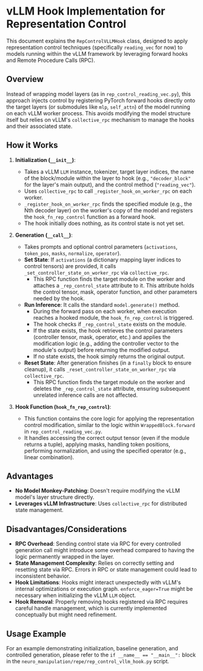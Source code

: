 # vLLM Hook Implementation for Representation Control

This document explains the `RepControlVLLMHook` class, designed to apply representation control techniques (specifically `reading_vec` for now) to models running within the vLLM framework by leveraging forward hooks and Remote Procedure Calls (RPC).

## Overview

Instead of wrapping model layers (as in `rep_control_reading_vec.py`), this approach injects control by registering PyTorch forward hooks directly onto the target layers (or submodules like `mlp`, `self_attn`) of the model running on each vLLM worker process. This avoids modifying the model structure itself but relies on vLLM's `collective_rpc` mechanism to manage the hooks and their associated state.

## How it Works

1.  **Initialization (`__init__`)**:
    *   Takes a vLLM `LLM` instance, tokenizer, target layer indices, the name of the block/module within the layer to hook (e.g., `"decoder_block"` for the layer's main output), and the control method (`"reading_vec"`).
    *   Uses `collective_rpc` to call `_register_hook_on_worker_rpc` on each worker.
    *   `_register_hook_on_worker_rpc` finds the specified module (e.g., the Nth decoder layer) on the worker's copy of the model and registers the `hook_fn_rep_control` function as a forward hook.
    *   The hook initially does nothing, as its control state is not yet set.

2.  **Generation (`__call__`)**:
    *   Takes prompts and optional control parameters (`activations`, `token_pos`, `masks`, `normalize`, `operator`).
    *   **Set State**: If `activations` (a dictionary mapping layer indices to control tensors) are provided, it calls `_set_controller_state_on_worker_rpc` via `collective_rpc`.
        *   This RPC function finds the target module on the worker and attaches a `_rep_control_state` attribute to it. This attribute holds the control tensor, mask, operator function, and other parameters needed by the hook.
    *   **Run Inference**: It calls the standard `model.generate()` method.
        *   During the forward pass on each worker, when execution reaches a hooked module, the `hook_fn_rep_control` is triggered.
        *   The hook checks if `_rep_control_state` exists on the module.
        *   If the state exists, the hook retrieves the control parameters (controller tensor, mask, operator, etc.) and applies the modification logic (e.g., adding the controller vector to the module's output) before returning the modified output.
        *   If no state exists, the hook simply returns the original output.
    *   **Reset State**: After generation finishes (in a `finally` block to ensure cleanup), it calls `_reset_controller_state_on_worker_rpc` via `collective_rpc`.
        *   This RPC function finds the target module on the worker and deletes the `_rep_control_state` attribute, ensuring subsequent unrelated inference calls are not affected.

3.  **Hook Function (`hook_fn_rep_control`)**:
    *   This function contains the core logic for applying the representation control modification, similar to the logic within `WrappedBlock.forward` in `rep_control_reading_vec.py`.
    *   It handles accessing the correct output tensor (even if the module returns a tuple), applying masks, handling token positions, performing normalization, and using the specified operator (e.g., linear combination).

## Advantages

*   **No Model Monkey-Patching**: Doesn't require modifying the vLLM model's layer structure directly.
*   **Leverages vLLM Infrastructure**: Uses `collective_rpc` for distributed state management.

## Disadvantages/Considerations

*   **RPC Overhead**: Sending control state via RPC for every controlled generation call might introduce some overhead compared to having the logic permanently wrapped in the layer.
*   **State Management Complexity**: Relies on correctly setting and resetting state via RPC. Errors in RPC or state management could lead to inconsistent behavior.
*   **Hook Limitations**: Hooks might interact unexpectedly with vLLM's internal optimizations or execution graph. `enforce_eager=True` might be necessary when initializing the vLLM `LLM` object.
*   **Hook Removal**: Properly removing hooks registered via RPC requires careful handle management, which is currently implemented conceptually but might need refinement.

## Usage Example

For an example demonstrating initialization, baseline generation, and controlled generation, please refer to the `if __name__ == "__main__":` block in the `neuro_manipulation/repe/rep_control_vllm_hook.py` script. 